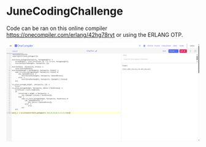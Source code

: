 # JuneCodingChallenge


Code can be ran on this online compiler https://onecompiler.com/erlang/42hg78ryt or using the ERLANG OTP.

![alt text](image.png)
